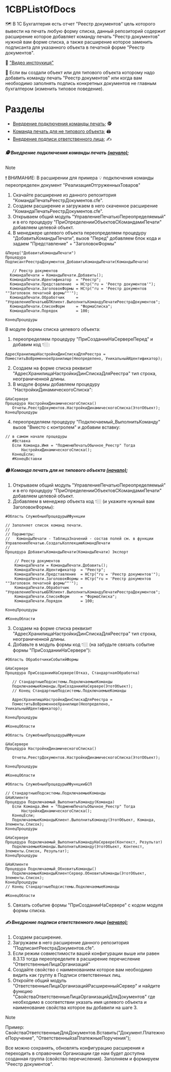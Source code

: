 ##### <a name="pageup"></a>

# 1CBPListOfDocs

🗺️ В 1С Бухгалтерия есть отчет "Реестр документов" цель которого вывести на печать любую форму списка,
данный репозиторий содержит расширение которое добавляет команду печать "Реестр документов" нужной вам форме списка,
а также расширение которое заменить подписанта для указанного объекта в печатной форме "Реестр документов".

👀 ["Видео инструкиця"](https://youtu.be/)

📜 Если вы создали объект или для типового объекта которому надо добавить команду печать "Реестр документов"
или когда вам необходимо заполнять подпись конкретных документов не главным бухгалтером (изменить типовое поведение).

# Разделы

+ [Внедрение подключения команды печать](#step0); 🕵
+ [Команда печать для не типового объекта](#step1); 🖨️
+ [Внедрение подписи ответственного лица](#step2); ✍

##### <a name="step0"></a> 🕵 Внедрение подключения команды печать [(начало)](#pageup);

> [!NOTE]
> ❗ ВНИМАНИЕ: В расширении для примера 💡 подключения команды переопределен документ "РеализацияОтгруженныхТоваров"

1. Скачайте расширение из данного репозитория "КомандаПечатьРеестрДокументов.cfe".
2. Создаем расширение и загружаем в него скаченное расширение "КомандаПечатьРеестрДокументов.cfe".
3. Открываем общий модуль "УправлениеПечатьюПереопределяемый" и в его процедуру "ПриОпределенииОбъектовСКомандамиПечати" добавляем целевой объект.
4. В менеджере целевого объекта переопределяем процедуру "ДобавитьКомандыПечати", вызов "Перед"
добавляем блок кода и задаем "Представление" + "ЗаголовокФормы"
 ```
&Перед("ДобавитьКомандыПечати")
Процедура ПодписантРеестраДокументов_ДобавитьКомандыПечати(КомандыПечати)

	// Реестр документов
   КомандаПечати = КомандыПечати.Добавить();
   КомандаПечати.Идентификатор  = "Реестр";
   КомандаПечати.Представление  = НСтр("ru = 'Реестр документов'");
   КомандаПечати.ЗаголовокФормы = НСтр("ru = 'Реестр документов ""Заголовок печатной формы""'");
   КомандаПечати.Обработчик     = "УправлениеПечатьюБПКлиент.ВыполнитьКомандуПечатиРеестраДокументов";
   КомандаПечати.СписокФорм     = "ФормаСписка";
   КомандаПечати.Порядок        = 100;

КонецПроцедуры
```
В модуле формы списка целевого объекта:
1. переопределяем процедуру "ПриСозданииНаСервереПеред" и добавим код 👇🏼:
 ```
АдресХранилищаНастройкиДинСпискаДляРеестра = ПоместитьВоВременноеХранилище(Неопределено, УникальныйИдентификатор);
```
2. Создаем на форме списка реквизит "АдресХранилищаНастройкиДинСпискаДляРеестра" тип строка, неограниченной длины.
3. В модуле формы добавляем процедуру "НастройкиДинамическогоСписка":
 ```
&НаСервере
Процедура НастройкиДинамическогоСписка()	
	Отчеты.РеестрДокументов.НастройкиДинамическогоСписка(ЭтотОбъект);	
КонецПроцедуры
 ```
4. переопределяем процедуру "Подключаемый_ВыполнитьКоманду" вызов "Вместо с контролем" и добавим вставку:
 ```
// в самом начале процедуры
	#Вставка
	Если Команда.Имя = "ПодменюПечатьОбычное_Реестр" Тогда
		НастройкиДинамическогоСписка();
	КонецЕсли;
	#КонецВставки
 ```

##### <a name="step1"></a> 🖨️ Команда печать для не типового объекта [(начало)](#pageup);

1. Открываем общий модуль "УправлениеПечатьюПереопределяемый" и в его процедуру "ПриОпределенииОбъектовСКомандамиПечати" добавляем целевой объект.
2. Добавляем в менеджер объекта код 👇🏼 (и укажите нужный вам ЗаголовокФормы):
```
#Область СлужебныеПроцедурыИФункции

// Заполняет список команд печати.
// 
// Параметры:
//   КомандыПечати - ТаблицаЗначений - состав полей см. в функции УправлениеПечатью.СоздатьКоллекциюКомандПечати
//
Процедура ДобавитьКомандыПечати(КомандыПечати) Экспорт
	
	// Реестр документов
	КомандаПечати = КомандыПечати.Добавить();
	КомандаПечати.Идентификатор  = "Реестр";
	КомандаПечати.Представление  = НСтр("ru = 'Реестр документов'");
	КомандаПечати.ЗаголовокФормы = НСтр("ru = 'Реестр документов ""Заголовок печатной формы""'");
	КомандаПечати.Обработчик     = "УправлениеПечатьюБПКлиент.ВыполнитьКомандуПечатиРеестраДокументов";
	КомандаПечати.СписокФорм     = "ФормаСписка";
	КомандаПечати.Порядок        = 100;
	
КонецПроцедуры

#КонецОбласти
```
3. Создаем на форме списка реквизит "АдресХранилищаНастройкиДинСпискаДляРеестра" тип строка, неограниченной длины.
4. Добавьте в модуль формы код 👇🏼 (на забудьте связать событие формы "ПриСозданииНаСервере"):
 ```
#Область ОбработчикиСобытийФормы

&НаСервере
Процедура ПриСозданииНаСервере(Отказ, СтандартнаяОбработка)

	// СтандартныеПодсистемы.ПодключаемыеКоманды
	ПодключаемыеКоманды.ПриСозданииНаСервере(ЭтотОбъект);
	// Конец СтандартныеПодсистемы.ПодключаемыеКоманды

	АдресХранилищаНастройкиДинСпискаДляРеестра = 
	ПоместитьВоВременноеХранилище(Неопределено, УникальныйИдентификатор);
	
КонецПроцедуры

#КонецОбласти

#Область СлужебныеПроцедурыИФункции

&НаСервере
Процедура НастройкиДинамическогоСписка()
	
	Отчеты.РеестрДокументов.НастройкиДинамическогоСписка(ЭтотОбъект);
	
КонецПроцедуры

#КонецОбласти

#Область СлужебныеПроцедурыИФункцииБСП

// СтандартныеПодсистемы.ПодключаемыеКоманды
&НаКлиенте
Процедура Подключаемый_ВыполнитьКоманду(Команда)
	Если Команда.Имя = "ПодменюПечатьОбычное_Реестр" Тогда
		НастройкиДинамическогоСписка();
	КонецЕсли;
	ПодключаемыеКомандыКлиент.ВыполнитьКоманду(ЭтотОбъект, Команда, Элементы.Список);
КонецПроцедуры

&НаСервере
Процедура Подключаемый_ВыполнитьКомандуНаСервере(Контекст, Результат)
	ПодключаемыеКоманды.ВыполнитьКоманду(ЭтотОбъект, Контекст, Элементы.Список, Результат);
КонецПроцедуры

&НаКлиенте
Процедура Подключаемый_ОбновитьКоманды()
	ПодключаемыеКомандыКлиентСервер.ОбновитьКоманды(ЭтотОбъект, Элементы.Список);
КонецПроцедуры
// Конец СтандартныеПодсистемы.ПодключаемыеКоманды

#КонецОбласти
 ```
5. Связать событие формы "ПриСозданииНаСервере" с кодом модуля формы списка.

##### <a name="step2"></a> ✍ Внедрение подписи ответственного лица [(начало)](#pageup);
1. Создаем расширение.
2. Загружаем в него расширение данного репозитория "ПодписантРеестраДокументов.cfe".
3. Если режим совместимости вашей конфигурации выше или равен 8.3.13 тогда
переопределите в расширение перечисление "ОтветственныеЛицаОрганизаций"
4. Создайте свойство с наименованием которое вам необходимо видить как группу в Подписи ответственных лиц.
5. Откройте общий модуль "ОтветственныеЛицаОрганизацийРасширенныйСервер" и найдите функцию
"СвойстваОтветственныеЛицаОрганизацийДляДокументов" где необходимо в соответствии указать
имя целевого объекта и наименование свойства которое вы добавили на шаге 3.

> [!NOTE]
> Пример: СвойстваОтветственныеДляДокументов.Вставить("Документ.ПлатежноеПоручение", "ОтветственныйзаПлатежныеПоручения");

Все можно сохранять, обновлять конфигурацию расширения и переходить в справочник Организации где
нам будет доступна созданная группа (свойство перечисления). Заполняем и формируем "Реестр документов".

